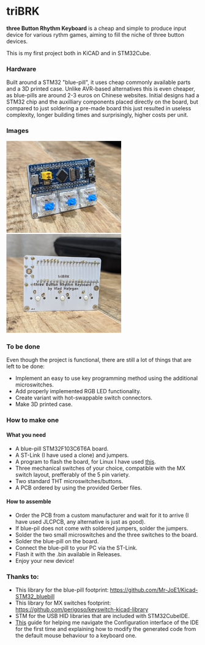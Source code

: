 # triBRK
<b>three Button Rhythm Keyboard</b> is a cheap and simple to produce input device for various rythm games, aiming to fill the niche of three button devices.

This is my first project both in KiCAD and in STM32Cube.

### Hardware

Built around a STM32 "blue-pill", it uses cheap commonly available parts and a 3D printed case. Unlike AVR-based alternatives this is even cheaper, as blue-pills are around 2-3 euros on Chinese websites. Initial designs had a STM32 chip and the auxilliary components placed directly on the board, but compared to just soldering a pre-made board this just resulted in useless complexity, longer building times and surprisingly, higher costs per unit.

### Images

<p float="left">
  <img src="Images/triBRK_front.jpg" alt="Front" width="300"/>
  &nbsp&nbsp&nbsp&nbsp&nbsp
  <img src="Images/triBRK_back.jpg" alt="Back" width="300"/>
</p>

### To be done

Even though the project is functional, there are still a lot of things that are left to be done:

* Implement an easy to use key programming method using the additional microswitches.
* Add properly implemented RGB LED functionality.
* Create variant with hot-swappable switch connectors.
* Make 3D printed case.

### How to make one

#### What you need

* A blue-pill STM32F103C6T6A board.
* A ST-Link (I have used a clone) and jumpers.
* A program to flash the board, for Linux I have used [this](https://github.com/stlink-org/stlink).
* Three mechanical switches of your choice, compatible with the MX switch layout, prefferably of the 5 pin variety.
* Two standard THT microswitches/buttons.
* A PCB ordered by using the provided Gerber files.

#### How to assemble

* Order the PCB from a custom manufacturer and wait for it to arrive (I have used JLCPCB, any alternative is just as good).
* If blue-pil does not come with soldered jumpers, solder the jumpers.
* Solder the two small microswitches and the three switches to the board.
* Solder the blue-pill on the board.
* Connect the blue-pill to your PC via the ST-Link.
* Flash it with the .bin available in Releases.
* Enjoy your new device!

### Thanks to:

* This library for the blue-pill footprint: https://github.com/Mr-JoE1/Kicad-STM32_bluebill
* This library for MX switches footprint: https://github.com/perigoso/keyswitch-kicad-library
* STM for the USB HID libraries that are included with STM32CubeIDE.
* [This](https://www.instructables.com/STM32-As-HID-USB-Keyboard-STM32-Tutorials/) guide for helping me navigate the Configuration interface of the IDE for the first time and explaining how to modify the generated code from the default mouse behaviour to a keyboard one.
